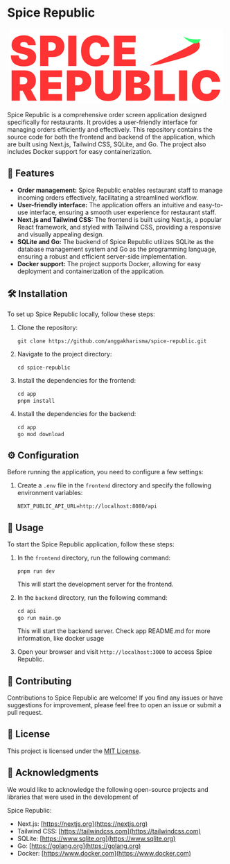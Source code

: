 # Spice Republic

<p align="center">
  <img src="app/public/images/logo.svg" alt="Spice Republic Logo">
</p>

Spice Republic is a comprehensive order screen application designed specifically for restaurants. It provides a user-friendly interface for managing orders efficiently and effectively. This repository contains the source code for both the frontend and backend of the application, which are built using Next.js, Tailwind CSS, SQLite, and Go. The project also includes Docker support for easy containerization.

## 🚀 Features

- **Order management:** Spice Republic enables restaurant staff to manage incoming orders effectively, facilitating a streamlined workflow.
- **User-friendly interface:** The application offers an intuitive and easy-to-use interface, ensuring a smooth user experience for restaurant staff.
- **Next.js and Tailwind CSS:** The frontend is built using Next.js, a popular React framework, and styled with Tailwind CSS, providing a responsive and visually appealing design.
- **SQLite and Go:** The backend of Spice Republic utilizes SQLite as the database management system and Go as the programming language, ensuring a robust and efficient server-side implementation.
- **Docker support:** The project supports Docker, allowing for easy deployment and containerization of the application.

## 🛠️ Installation

To set up Spice Republic locally, follow these steps:

1. Clone the repository:

   ```
   git clone https://github.com/anggakharisma/spice-republic.git
   ```

2. Navigate to the project directory:

   ```
   cd spice-republic
   ```

3. Install the dependencies for the frontend:

   ```
   cd app
   pnpm install
   ```

4. Install the dependencies for the backend:

   ```
   cd app
   go mod download
   ```

## ⚙️ Configuration

Before running the application, you need to configure a few settings:

1. Create a `.env` file in the `frontend` directory and specify the following environment variables:

   ```
   NEXT_PUBLIC_API_URL=http://localhost:8080/api
   ```

## 🚀 Usage

To start the Spice Republic application, follow these steps:

1. In the `frontend` directory, run the following command:

   ```
   pnpm run dev
   ```

   This will start the development server for the frontend.

2. In the `backend` directory, run the following command:

   ```
   cd api
   go run main.go
   ```

   This will start the backend server.
   Check app README.md for more information, like docker usage

3. Open your browser and visit `http://localhost:3000` to access Spice Republic.

## 👥 Contributing

Contributions to Spice Republic are welcome! If you find any issues or have suggestions for improvement, please feel free to open an issue or submit a pull request.

## 📄 License

This project is licensed under the [MIT License](LICENSE).

## 👏 Acknowledgments

We would like to acknowledge the following open-source projects and libraries that were used in the development of

 Spice Republic:

- Next.js: [https://nextjs.org](https://nextjs.org)
- Tailwind CSS: [https://tailwindcss.com](https://tailwindcss.com)
- SQLite: [https://www.sqlite.org](https://www.sqlite.org)
- Go: [https://golang.org](https://golang.org)
- Docker: [https://www.docker.com](https://www.docker.com)
